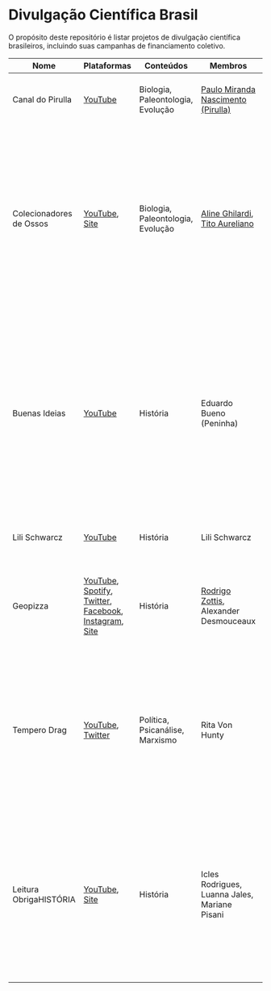 # Divulgação Científica Brasil
O propósito deste repositório é listar projetos de divulgação científica brasileiros, incluindo suas campanhas de financiamento coletivo.

|Nome|Plataformas|Conteúdos|Membros|Descrição|Financiamento|
|-|-|-|-|-|-|
|Canal do Pirulla|[YouTube](https://www.youtube.com/user/Pirulla25/featured)|Biologia, Paleontologia, Evolução|[Paulo Miranda Nascimento (Pirulla)](https://twitter.com/Pirulla25)|Canal voltado às coisas que mais me interessam: ciência, religião e Evolução.|[Dopel Store](https://www.doppelstore.com.br/pirula)|
|Colecionadores de Ossos|[YouTube](https://www.youtube.com/c/Colecionadoresdeossos), [Site](https://www.colecionadoresdeossos.com/)|Biologia, Paleontologia, Evolução|[Aline Ghilardi](https://twitter.com/alinemghilardi), [Tito Aureliano](https://twitter.com/tito_aureliano)|Vídeos sobre #Paleontologia feitos por paleontólogos, com a participação de colegas pesquisadores do todo Brasil e do mundo. Conheça a pesquisa científica diretamente com quem ela é feita! Conheça, investigue e aventure-se.|[Apoia.se](https://apoia.se/colecionadoresdeossos), [Picpay](https://app.picpay.com/user/colecionadoresdeossos)|
|Buenas Ideias|[YouTube](https://www.youtube.com/channel/UCQRPDZMSwXFEDS67uc7kIdg)|História|Eduardo Bueno (Peninha)|Buenas Ideias é um canal dedicado à História do Brasil, contada por Eduardo Bueno, pesquisador, escritor e agora YouTuber.  No canal Buenas Ideias você conhece a História através de um ponto de vista divertido, que marca a genialidade e humildade do autor.|Torne-se um Membro no YouTube|
|Lili Schwarcz|[YouTube](https://www.youtube.com/channel/UChj-CaMYRpv0-vrqKG0-aEw)|História|Lili Schwarcz|Espaço de descoberta e democratização da História.||
|Geopizza|[YouTube](https://www.youtube.com/channel/UC6Smk_EcznfbpoDSE4jpKXQ), [Spotify](https://open.spotify.com/show/6avN5VSMFcpD63DXY5Tvg9), [Twitter](https://twitter.com/Geopizzza), [Facebook](https://www.facebook.com/Geopizza/), [Instagram](https://www.instagram.com/geopizzza/), [Site](https://geopizza.com.br/) |História|[Rodrigo Zottis](https://twitter.com/Zottiss), Alexander Desmouceaux|Geopizza é um podcast sobre Histórias Políticas, atemporais e contemporâneas. Afinal toda História, acaba em pizza.|[Apoia.se](https://apoia.se/geopizza)|
|Tempero Drag|[YouTube](https://www.youtube.com/channel/UCZdJE8KpuFm6NRafHTEIC-g), [Twitter](https://twitter.com/temperodrag)|Política, Psicanálise, Marxismo|Rita Von Hunty|Meu nome é Rita Von Hunty. Além de drag queen, também sou esposa, mãe de dezesseis crianças e dona de lar. Lavo, passo, cozinho... eu disse COzinho, seu pervertidinho. Venha comigo provar o Tempero Drag!||
|Leitura ObrigaHISTÓRIA|[YouTube](https://www.youtube.com/channel/UCtMjnvODdK1Gwy8psW3dzrg), [Site](https://leituraobrigahistoria.com/)|História|Icles Rodrigues, Luanna Jales, Mariane Pisani|O Leitura ObrigaHISTÓRIA surgiu como um canal do YouTube criado em agosto de 2015 dedicado a compartilhar conhecimento histórico, focado especialmente em dicas de leitura tanto para estudantes e professores da área quanto para o público geral.|[Apoia.se](https://apoia.se/obrigahistoria)|